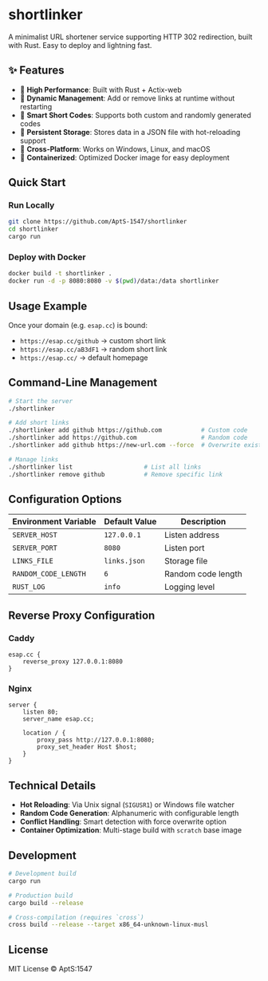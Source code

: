 # shortlinker

A minimalist URL shortener service supporting HTTP 302 redirection, built with Rust. Easy to deploy and lightning fast.

## ✨ Features

* 🚀 **High Performance**: Built with Rust + Actix-web
* 🎯 **Dynamic Management**: Add or remove links at runtime without restarting
* 🎲 **Smart Short Codes**: Supports both custom and randomly generated codes
* 💾 **Persistent Storage**: Stores data in a JSON file with hot-reloading support
* 🔄 **Cross-Platform**: Works on Windows, Linux, and macOS
* 🐳 **Containerized**: Optimized Docker image for easy deployment

## Quick Start

### Run Locally

```bash
git clone https://github.com/AptS-1547/shortlinker
cd shortlinker
cargo run
```

### Deploy with Docker

```bash
docker build -t shortlinker .
docker run -d -p 8080:8080 -v $(pwd)/data:/data shortlinker
```

## Usage Example

Once your domain (e.g. `esap.cc`) is bound:

* `https://esap.cc/github` → custom short link
* `https://esap.cc/aB3dF1` → random short link
* `https://esap.cc/` → default homepage

## Command-Line Management

```bash
# Start the server
./shortlinker

# Add short links
./shortlinker add github https://github.com           # Custom code
./shortlinker add https://github.com                  # Random code
./shortlinker add github https://new-url.com --force  # Overwrite existing

# Manage links
./shortlinker list                    # List all links
./shortlinker remove github           # Remove specific link
```

## Configuration Options

| Environment Variable | Default Value | Description        |
| -------------------- | ------------- | ------------------ |
| `SERVER_HOST`        | `127.0.0.1`   | Listen address     |
| `SERVER_PORT`        | `8080`        | Listen port        |
| `LINKS_FILE`         | `links.json`  | Storage file       |
| `RANDOM_CODE_LENGTH` | `6`           | Random code length |
| `RUST_LOG`           | `info`        | Logging level      |

## Reverse Proxy Configuration

### Caddy

```caddy
esap.cc {
    reverse_proxy 127.0.0.1:8080
}
```

### Nginx

```nginx
server {
    listen 80;
    server_name esap.cc;
    
    location / {
        proxy_pass http://127.0.0.1:8080;
        proxy_set_header Host $host;
    }
}
```

## Technical Details

* **Hot Reloading**: Via Unix signal (`SIGUSR1`) or Windows file watcher
* **Random Code Generation**: Alphanumeric with configurable length
* **Conflict Handling**: Smart detection with force overwrite option
* **Container Optimization**: Multi-stage build with `scratch` base image

## Development

```bash
# Development build
cargo run

# Production build
cargo build --release

# Cross-compilation (requires `cross`)
cross build --release --target x86_64-unknown-linux-musl
```

## License

MIT License © AptS:1547
